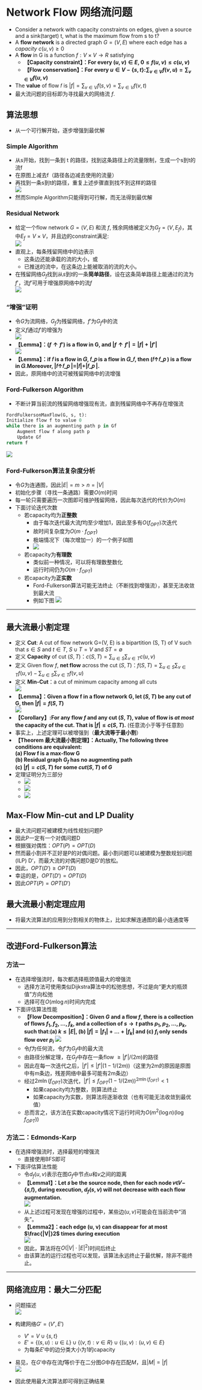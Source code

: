 # Network Flow 网络流问题
+ Consider a network with capacity constraints on edges, given a source and a sink(target) t, what is the maximum flow from s to t?
+ A **flow network** is a directed graph $G=(V, E)$ where each edge has a *capacity* $c(u, v)\geq 0$
+ A **flow** in G is a function $f:V\times V\rightarrow R$ satisfying
  + **【Capacity constraint】：For every $(u, v)\in E$, $0\leq f(u, v)\leq c(u, v)$**
  + **【Flow conservation】：For every $u\in V-\{s, t\}$:$\sum_{v\in V}f(v, u)=\sum_{v\in V}f(u, v)$**
+ The **value** of flow 𝑓 is $|f|=\sum_{v\in V}f(s, v)=\sum_{v\in V}f(v, t)$
+ 最大流问题的目标即为寻找最大的网络流 $f$.

## 算法思想
+ 从一个可行解开始，逐步增强到最优解
### Simple Algorithm
+ 从s开始，找到一条到 t 的路径，找到这条路径上的流量限制，生成一个s到t的流f
+ 在原图上减去f（路径各边减去使用的流量）
+ 再找到一条s到t的路径，重复上述步骤直到找不到这样的路径  
  ![](img/2019-12-16-02-08-10.png)
+ 然而Simple Algorithm只能得到可行解，而无法得到最优解

### Residual Network
+ 给定一个flow network $G=(V, E)$ 和流 $f$, 残余网络被定义为$G_f = (V, E_f)$，其中$E_f = V\times V$，并且边的constraint满足:  
  ![](img/2019-12-16-02-10-58.png)
+ 直观上，每条残留网络中的边表示
  + 这条边还能承载的流的大小，或
  + 已推送的流中，在这条边上能被取消的流的大小。
+ 在残留网络$G_f$找到从$s$到$t$的一条**简单路径**，设在这条简单路径上能通过的流为$f'$，流$f'$可用于增强原网络中的流$f$  
  ![](img/2019-12-16-02-13-02.png)
### “增强”证明
+ 令$G$为流网络，$G_f$为残留网络，$f'$为$G_f$中的流
+ 定义$f$通过$f'$的增强为  
  ![](img/2019-12-16-09-03-31.png)
+ **【Lemma】：$(f\uparrow f')$ is a flow in G, and $|f\uparrow f'|=|f|+|f'|$**  
  ![](img/2019-12-16-08-59-48.png)
+ **【Lemma】：if 𝑓 is a flow in 𝐺, 𝑓_𝑝 is a flow in 𝐺_𝑓, then (𝑓↑𝑓_𝑝 ) is a flow in 𝐺.Moreover, |𝑓↑𝑓_𝑝 |=|𝑓|+|𝑓_𝑝 |.**
+ 因此，原网络中的流可被残留网络中的流增强

### Ford-Fulkerson Algorithm
+ 不断计算当前流的残留网络增强现有流，直到残留网络中不再存在增强流
```python
FordFulkersonMaxFlow(G, s, t):
Initialize flow f to value 0
while there is an augmenting path p in Gf
    Augment flow f along path p
    Update Gf
return f
```
![](img/2019-12-16-18-17-08.png)

### Ford-Fulkerson算法复杂度分析
+ 令$G$为连通图，因此$|E|=m>n=|V|$
+ 初始化步骤（寻找一条通路）需要$O(m)$时间
+ 每一轮只需要遍历一次图即可维护残留网络，因此每次迭代的代价为$O(m)$
+ 下面讨论迭代次数
  + 若capacity均为**正整数**
    + 由于每次迭代最大流$f$均至少增加1，因此至多有$O(f_{OPT})$次迭代
    + 故时间复杂度为$O(m\cdot f_{OPT})$
    + 极端情况下（每次增加一）的一个例子如图
    + ![](img/2019-12-16-18-42-43.png)
  + 若capacity为**有理数**
    + 类似前一种情况，可以将有理数整数化
    + 运行时间仍为$O(m\cdot f_{OPT})$
  + 若capacity为**正实数**
    + Ford-Fulkerson算法可能无法终止（不断找到增强流），甚至无法收敛到最大流
    + 例如下图
      ![](img/2019-12-16-18-43-47.png)



---
## 最大流最小割定理
+ 定义 **Cut**: A cut of flow network G=(V, E) is a bipartition (S, T) of V such that $s\in S$ and $t\in T$, $S\cup T=V$ and $ST=\emptyset$
+ 定义 **Capacity** of cut $(S, T)$：$c(S, T)=\sum_{u\in S}\sum_{v\in T}c(u, v)$
+ 定义 Given flow $f$, **net flow** across the cut $(S, T)$：$f(S, T)=\sum_{u\in S}\sum_{v\in T}f(u, v)-\sum_{u\in S}\sum_{v\in T}f(v, u)$
+ 定义 **Min-Cut**：a cut of minimum capacity among all cuts  
  ![](img/2019-12-16-09-10-33.png)
+ **【Lemma】：Given a flow f in a flow network G, let $(S, T)$ be any cut of G, then $|f|=f(S, T)$**  
  ![](img/2019-12-16-09-22-39.png)
+ **【Corollary】:For any flow $f$ and any cut $(S, T)$, value of flow is *at most* the capacity of the cut. That is $|f|\leq c(S, T)$.** (任意流小于等于任意割)
+ 事实上，上述定理可以被增强到（**最大流等于最小割**）
+ **【Theorem 最大流最小割定理】：Actually, The following three conditions are equivalent:**  
  **(a) Flow f is a max-flow G**  
  **(b) Residual graph $G_f$ has no augmenting path**  
  **(c) $|f|=c(S, T)$ for some $cut(S, T)$ of $G$**
+ 定理证明分为三部分
  + ![](img/2019-12-16-18-22-16.png)
  + ![](img/2019-12-16-18-22-31.png)
  + ![](img/2019-12-16-18-22-45.png)

## Max-Flow Min-cut and LP Duality
+ 最大流问题可被建模为线性规划问题P
+ 因此P一定有一个对偶问题D
+ 根据强对偶性：$OPT(P)=OPT(D)$
+ 然而最小割并不正好是P的对偶问题。最小割问题可以被建模为整数规划问题(ILP) D‘，而最大流的对偶问题D是D’的放松。
+ 因此，$OPT(D')\geq OPT(D)$
+ 幸运的是，$OPT(D')=OPT(D)$
+ 因此$OPT(P)=OPT(D')$

## 最大流最小割定理应用
+ 将最大流算法的应用到分割相关的物体上，比如求解连通图的最小连通度等


---
## 改进Ford-Fulkerson算法
### 方法一
+ 在选择增强流时，每次都选择瓶颈值最大的增强流
  + 选择方法可使用类似Dijkstra算法中的松弛思想，不过是向“更大的瓶颈值”方向松弛
  + 选择可在$O(m\log n)$时间内完成
+ 下面评估算法性能
  + **【Flow Decomposition】：Given $G$ and a flow $f$, there is a collection of flows $f_1, f_2, ...,f_k$, and a collection of $s\rightarrow t$ paths $p_1, p_2, ...,p_k$, such that:(a) $k\leq |E|$, (b) $|f|=|f_1|+...+|f_k|$ and (c) $f_i$ only sends flow over $p_i$**
    ![](img/2019-12-16-19-10-48.png)
  + 令$f$为任何流，令$f'$为$G_f$中的最大流
  + 由路径分解定理，在$G_f$中存在一条flow $\geq|f'|/(2m)$的路径
  + 因此在每一次迭代之后，$|f'|\leq |f'|(1-1/(2m))$（这里为2m的原因是原图中有m条边，残差网络中最多可能有2m条边）
  + 经过$2m\ln(f_{OPT})$次迭代，$|f'|\leq f_{OPT}(1-1/(2m))^{2m\ln (f_{OPT})}<1$
    + 如果capacity均为整数，则算法终止
    + 如果capacity为实数，则算法将逐渐收敛（也有可能无法收敛到最优值）
  + 总而言之，该方法在实数capacity情况下运行时间为$O(m^2(\log n)(\log f_{OPT}))$

### 方法二：Edmonds-Karp
+ 在选择增强流时，选择最短的增强流
  + 直接使用BFS即可
+ 下面评估算法性能
  + 令$d_f(u, v)$表示在图$G_f$中节点$u$和$v$之间的距离
  + **【Lemma1】：Let 𝑠 be the source node, then for each node 𝑣∈𝑉−{𝑠,𝑡}, during execution, $d_f(s, v)$ will not decrease with each flow augmentation.**  
    ![](img/2019-12-16-20-00-27.png)
  + 从上述过程可发现在增强的过程中，某些边$(u, v)$可能会在当前流中“消失”。
  + **【Lemma2】：each edge (u, v) can disappear for at most $\frac{|V|}2$ times during execution**  
    ![](img/2019-12-16-20-06-42.png)
  + 因此，算法将在$O(|V|\cdot |E|^2)$时间后终止
  + 由该算法的运行过程也可以发现，该算法永远终止于最优解，除非不能终止。

---
## 网络流应用：最大二分匹配
+ 问题描述  
  ![](img/2019-12-16-20-50-20.png)

+ 构建网络$G'=(V', E')$
  + $V'=V\cup \{s, t\}$
  + $E'=\{(s, u):u\in L\}\cup \{(v, t):v\in R\}\cup \{(u, v):(u, v)\in E\}$
  + 为每条$E'$中的边分类大小为1的capacity
+ 易见，在$G'$中存在流$f$等价于在二分图$G$中存在匹配$M$，且$|M|=|f|$  
  ![](img/2019-12-16-13-46-31.png)
+ 因此使用最大流算法即可得到正确结果